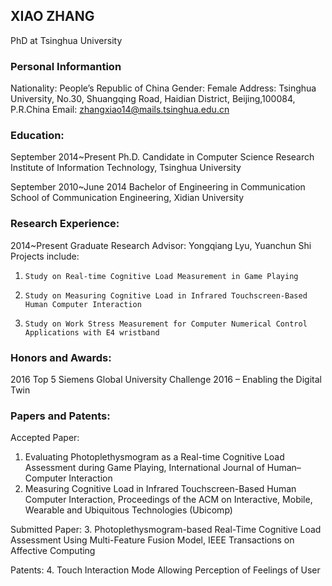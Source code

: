 ## XIAO ZHANG

PhD at Tsinghua University


### Personal Informantion
Nationality: People’s Republic of China
Gender: Female
Address: Tsinghua University, No.30, Shuangqing Road, Haidian District, Beijing,100084, P.R.China
Email: zhangxiao14@mails.tsinghua.edu.cn

### Education:                                                                                  
September 2014~Present   Ph.D. Candidate in Computer Science 
    Research Institute of Information Technology, Tsinghua University
    
September 2010~June 2014   Bachelor of Engineering in Communication
    School of Communication Engineering, Xidian University
    
### Research Experience:                                                                          
2014~Present  Graduate Research
       Advisor: Yongqiang Lyu, Yuanchun Shi
       Projects include:
1.     Study on Real-time Cognitive Load Measurement in Game Playing 
2.     Study on Measuring Cognitive Load in Infrared Touchscreen-Based Human Computer Interaction 
3.     Study on Work Stress Measurement for Computer Numerical Control Applications with E4 wristband

### Honors and Awards:                                                                                 
2016   Top 5 
      Siemens Global University Challenge 2016 – Enabling the Digital Twin 

### Papers and Patents:                                                                                           
Accepted Paper:
1. Evaluating Photoplethysmogram as a Real-time Cognitive Load Assessment during Game Playing, International Journal of Human–Computer Interaction
2. Measuring Cognitive Load in Infrared Touchscreen-Based Human Computer Interaction, Proceedings of the ACM on Interactive, Mobile, Wearable and Ubiquitous Technologies (Ubicomp)

Submitted Paper:
3. Photoplethysmogram-based Real-Time Cognitive Load Assessment Using Multi-Feature Fusion Model, IEEE Transactions on Affective Computing

Patents:
4. Touch Interaction Mode Allowing Perception of Feelings of User


